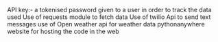 API key:- a tokenised password given to a user in order to track the data used 
Use of requests module to fetch data
Use of twilio Api to send text messages
use of Open weather api for weather data
pythonanywhere website for hosting the code in the web
